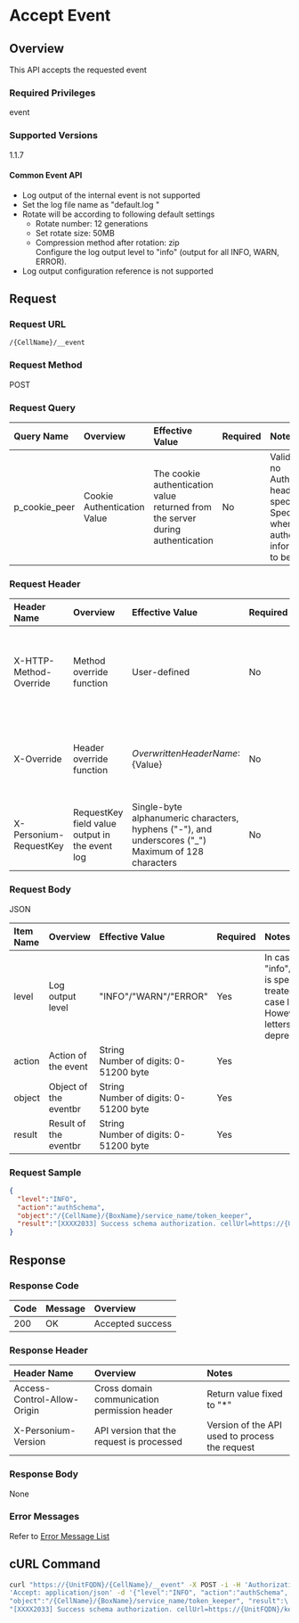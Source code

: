 # Accept Event

## Overview

This API accepts the requested event

### Required Privileges

event

### Supported Versions

1.1.7

#### Common Event API

* Log output of the internal event is not supported
* Set the log file name as "default.log "
* Rotate will be according to following default settings
    * Rotate number: 12 generations
    * Set rotate size: 50MB
    * Compression method after rotation: zip<br>Configure the log output level to "info" (output for all INFO, WARN, ERROR).
* Log output configuration reference is not supported


## Request

### Request URL

```
/{CellName}/__event
```

### Request Method

POST

### Request Query

|Query Name|Overview|Effective Value|Required|Notes|
|:--|:--|:--|:--|:--|
|p_cookie_peer|Cookie Authentication Value|The cookie authentication value returned from the server during authentication|No|Valid only if no Authorization header specified<br>Specify this when cookie authentication information is to be used|

### Request Header

|Header Name|Overview|Effective Value|Required|Notes|
|:--|:--|:--|:--|:--|
|X-HTTP-Method-Override|Method override function|User-defined|No|If you specify this value when requesting with the POST method, the specified value will be used as a method.|
|X-Override|Header override function|${OverwrittenHeaderName}:${Value}|No|Overwrite normal HTTP header value. To overwrite multiple headers, specify multiple X-Override headers.|
|X-Personium-RequestKey|RequestKey field value output in the event log|Single-byte alphanumeric characters, hyphens ("-"), and underscores ("_")<br>Maximum of 128 characters|No|PCS-${UNIXtime} by default|

### Request Body

JSON

|Item Name|Overview|Effective Value|Required|Notes|
|:--|:--|:--|:--|:--|
|level|Log output level|"INFO"/"WARN"/"ERROR"|Yes|In case lower case "info"/"warn"/"error" is specified, it is treated as upper case letters.<br>However, lower case letters are deprecated|
|action|Action of the event|String<br>Number of digits: 0-51200 byte|Yes||
|object|Object of the eventbr|String<br>Number of digits: 0-51200 byte|Yes||
|result|Result of the eventbr|String<br>Number of digits: 0-51200 byte|Yes||

### Request Sample

```JSON
{
  "level":"INFO",
  "action":"authSchema",
  "object":"/{CellName}/{BoxName}/service_name/token_keeper",
  "result":"[XXXX2033] Success schema authorization. cellUrl=https://{UnitFQDN}/keeper-d4a57bb26eae481486b07d06487051d1/"
}
```


## Response

### Response Code

|Code|Message|Overview|
|:--|:--|:--|
|200|OK|Accepted success|

### Response Header

|Header Name|Overview|Notes|
|:--|:--|:--|
|Access-Control-Allow-Origin|Cross domain communication permission header|Return value fixed to "*"|
|X-Personium-Version|API version that the request is processed|Version of the API used to process the request|

### Response Body

None

### Error Messages

Refer to [Error Message List](004_Error_Messages.md)

## cURL Command

```sh
curl "https://{UnitFQDN}/{CellName}/__event" -X POST -i -H 'Authorization: Bearer {AccessToken}' -H \
'Accept: application/json' -d '{"level":"INFO", "action":"authSchema", \
"object":"/{CellName}/{BoxName}/service_name/token_keeper", "result":\
"[XXXX2033] Success schema authorization. cellUrl=https://{UnitFQDN}/keeper-d4a57bb26eae481486b07d06487051d1/"}'
```


